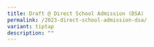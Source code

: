 ```yaml
---
title: Draft @ Direct School Admission (DSA)
permalink: /2023-direct-school-admission-dsa/
variant: tiptap
description: ""
---
```

<p></p>